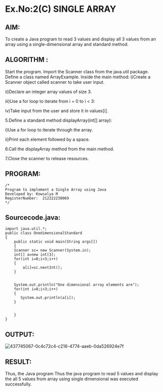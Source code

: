 # Ex.No:2(C)    SINGLE ARRAY

## AIM:
To create a Java program to read 3 values and display all 3 values from an array using a single-dimensional array and standard method.

## ALGORITHM :

Start the program.
Import the Scanner class from the java.util package.
Define a class named ArrayExample.
Inside the main method:
i)Create a Scanner object called scanner to take user input.

ii)Declare an integer array values of size 3.

iii)Use a for loop to iterate from i = 0 to i < 3:

iv)Take input from the user and store it in values[i].

5.Define a standard method displayArray(int[] array):

i)Use a for loop to iterate through the array.

ii)Print each element followed by a space.

6.Call the displayArray method from the main method.

7.Close the scanner to release resources.

## PROGRAM:
 ```
/*
Program to implement a Single Array using Java
Developed by: Kowsalya M
RegisterNumber:  212222230069
*/
```

## Sourcecode.java:

```
import java.util.*;
public class OnedimensionalStandard
{
	public static void main(String args[])
	{ 
	Scanner sc= new Scanner(System.in); 
	int[] a=new int[3];  
	for(int i=0;i<3;i++)
	{
	    a[i]=sc.nextInt();
	}
	 
	 
	System.out.println("One dimensional array elements are");    
	for(int i=0;i<3;i++)
	{
	   System.out.println(a[i]);
	}
	 

	}
}
```
## OUTPUT:

![437745067-0c4c72c4-c216-4774-aaeb-0da526924e7f](https://github.com/user-attachments/assets/a144feae-803d-4d8e-bcf6-620f2703a9f1)


## RESULT:
Thus, the Java program Thus the java program to read 5 values and display the all 5 values from array using single dimensional  was executed successfully.


